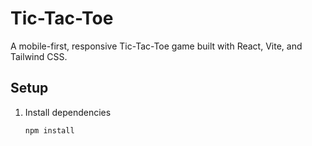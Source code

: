 # Tic-Tac-Toe

A mobile-first, responsive Tic-Tac-Toe game built with React, Vite, and Tailwind CSS.

## Setup

1. Install dependencies  
   ```bash
   npm install